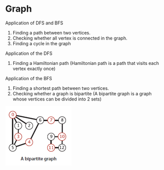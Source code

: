 # Graph

Application of DFS and BFS
1. Finding a path between two vertices.
2. Checking whether all vertex is connected in the graph.
3. Finding a cycle in the graph

Application of the DFS
1. Finding a Hamiltonian path (Hamiltonian path is a path that visits each vertex exactly once)

Application of the BFS
1. Finding a shortest path between two vertices.
2. Checking whether a graph is bipartite (A bipartite graph is a graph whose vertices can be divided into 2 sets)

<img src="/images/BipartiteGraph.png">
